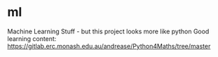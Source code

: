 # ml
Machine Learning Stuff - but this project looks more like python
Good learning content: https://gitlab.erc.monash.edu.au/andrease/Python4Maths/tree/master
